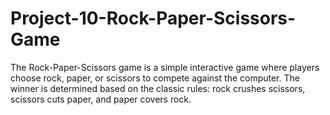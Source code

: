 # Project-10-Rock-Paper-Scissors-Game
The Rock-Paper-Scissors game is a simple interactive game where players choose rock, paper, or scissors to compete against the computer. The winner is determined based on the classic rules: rock crushes scissors, scissors cuts paper, and paper covers rock.
